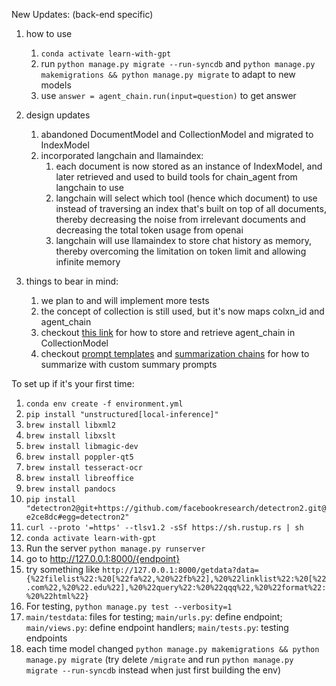New Updates: (back-end specific) 

1. how to use

   1. `conda activate learn-with-gpt`
   2. run `python manage.py migrate --run-syncdb` and `python manage.py makemigrations && python manage.py migrate` to adapt to new models
   3. use `answer = agent_chain.run(input=question)` to get answer

2. design updates
   1. abandoned DocumentModel and CollectionModel and migrated to IndexModel
   2. incorporated langchain and llamaindex:
      1. each document is now stored as an instance of IndexModel, and later retrieved and used to build tools for chain_agent from langchain to use
      2. langchain will select which tool (hence which document) to use instead of traversing an index that's built on top of all documents, thereby decreasing the noise from irrelevant documents and decreasing the total token usage from openai
      3. langchain will use llamaindex to store chat history as memory, thereby overcoming the limitation on token limit and allowing infinite memory
     
3. things to bear in mind:

   1. we plan to and will implement more tests 
   2. the concept of collection is still used, but it's now maps colxn_id and agent_chain
   3. checkout [this link](https://python.langchain.com/en/latest/modules/chains/generic/serialization.html) for how to store and retrieve agent_chain in CollectionModel
   4. checkout [prompt templates](https://python.langchain.com/en/latest/modules/prompts/prompt_templates/getting_started.html) and [summarization chains](https://python.langchain.com/en/latest/modules/chains/index_examples/summarize.html) for how to summarize with custom summary prompts

To set up if it's your first time: 
1. `conda env create -f environment.yml`
2. `pip install "unstructured[local-inference]"`
3. `brew install libxml2`
4. `brew install libxslt`
5. `brew install libmagic-dev`
6. `brew install poppler-qt5`
7.  `brew install tesseract-ocr`
8.  `brew install libreoffice`
9.  `brew install pandocs`
10. `pip install "detectron2@git+https://github.com/facebookresearch/detectron2.git@e2ce8dc#egg=detectron2"`
11. `curl --proto '=https' --tlsv1.2 -sSf https://sh.rustup.rs | sh`
12. `conda activate learn-with-gpt`
13. Run the server `python manage.py runserver`
14. go to http://127.0.0.1:8000/{endpoint}
15. try something like `http://127.0.0.1:8000/getdata?data={%22filelist%22:%20[%22fa%22,%20%22fb%22],%20%22linklist%22:%20[%22.com%22,%20%22.edu%22],%20%22query%22:%20%22qqq%22,%20%22format%22:%20%22html%22}`
16. For testing, `python manage.py test --verbosity=1`
17. `main/testdata`: files for testing; `main/urls.py`: define endpoint; `main/views.py`: define endpoint handlers; `main/tests.py`: testing endpoints
18. each time model changed `python manage.py makemigrations && python manage.py migrate` (try delete `/migrate` and run `python manage.py migrate --run-syncdb` instead when just first building the env)
